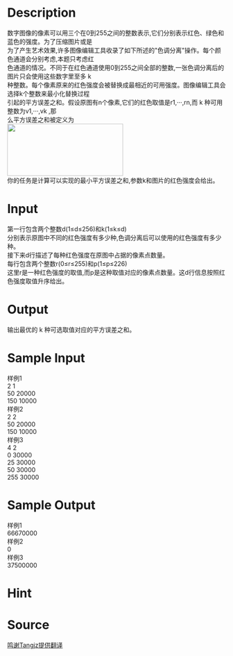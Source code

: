 
# Description

<div class="content"><div>数字图像的像素可以用三个在0到255之间的整数表示,它们分别表示红色、绿色和蓝色的强度。为了压缩图片或是</div>
<div>为了产生艺术效果,许多图像编辑工具收录了如下所述的&#34;色调分离&#34;操作。每个颜色通道会分别考虑,本题只考虑红</div>
<div>色通道的情况。不同于在红色通道使用0到255之间全部的整数,一张色调分离后的图片只会使用这些数字里至多 k </div>
<div>种整数。每个像素原来的红色强度会被替换成最相近的可用强度。图像编辑工具会选择k个整数来最小化替换过程</div>
<div>引起的平方误差之和。假设原图有n个像素,它们的红色取值是r1,···,rn,而 k 种可用整数为v1,···,vk ,那</div>
<div>么平方误差之和被定义为</div>
<div><img src="/source/bzoj/4953/img/aHR0cHM6Ly9seWRzeS5jb20vSnVkZ2VPbmxpbmUvdXBsb2FkLzIwMTcwOC80NC5wbmc=.png" width="267" height="120" alt=""/></div>
<div>你的任务是计算可以实现的最小平方误差之和,参数k和图片的红色强度会给出。</div></div>

# Input

<div class="content"><div>第一行包含两个整数d(1≤d≤256)和k(1≤k≤d)</div>
<div>分别表示原图中不同的红色强度有多少种,色调分离后可以使用的红色强度有多少种。</div>
<div>接下来d行描述了每种红色强度在原图中占据的像素点数量。</div>
<div>每行包含两个整数r(0≤r≤255)和p(1≤p≤226)</div>
<div>这里r是一种红色强度的取值,而p是这种取值对应的像素点数量。这d行信息按照红色强度取值升序给出。</div></div>

# Output

<div class="content"><div>输出最优的 k 种可选取值对应的平方误差之和。</div></div>

# Sample Input

<div class="content"><span class="sampledata">样例1<br/>
2 1<br/>
50 20000<br/>
150 10000<br/>
样例2<br/>
2 2<br/>
50 20000<br/>
150 10000<br/>
样例3<br/>
4 2<br/>
0 30000<br/>
25 30000<br/>
50 30000<br/>
255 30000</span></div>

# Sample Output

<div class="content"><span class="sampledata">样例1<br/>
66670000<br/>
样例2<br/>
0<br/>
样例3<br/>
37500000</span></div>

# Hint

<div class="content"><p></p></div>

# Source

<div class="content"><p><a href="problemset.php?search=鸣谢Tangjz提供翻译">鸣谢Tangjz提供翻译</a></p></div>

